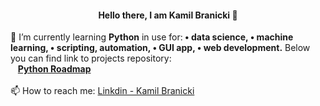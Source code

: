 <!--### Hello there 👋-->

<!--
**KamilBranicki/KamilBranicki** is a ✨ _special_ ✨ repository because its `README.md` (this file) appears on your GitHub profile.

Here are some ideas to get you started:

- 🔭 I’m currently working on ...
- 🌱 I’m currently learning ...
- 👯 I’m looking to collaborate on ...
- 🤔 I’m looking for help with ...
- 💬 Ask me about ...
- 📫 How to reach me: ...
- 😄 Pronouns: ...
- ⚡ Fun fact: ...
-->

<h4 align="center">Hello there, I am Kamil Branicki 👋</h4>
🌱 I’m currently learning <strong>Python</strong> in use for:<strong>
   • data science,
   • machine learning,
   • scripting, automation, 
   • GUI app,
   • web development.</strong>
   Below you can find link to projects repository:</strong></br>&nbsp;&nbsp;&nbsp;<a href="https://github.com/KamilBranicki/Python_roadmap" target="_blank"><strong>Python Roadmap</strong></a></br></br>
📫 How to reach me: <a href="https://www.linkedin.com/in/kamil-branicki-762957234/" target="_blank">Linkdin - Kamil Branicki</a>
